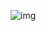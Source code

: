 ![img](https://github.com/parthsen23git/turbo-octo-umbrella/assets/130304826/514ed75b-3719-4ef7-a5a1-9fa2937cc2be)
